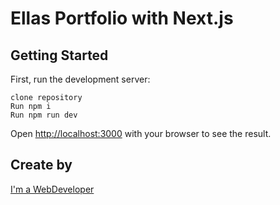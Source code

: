 # Ellas Portfolio with Next.js

## Getting Started

First, run the development server:

    clone repository
    Run npm i
    Run npm run dev

Open [http://localhost:3000](http://localhost:3000) with your browser to see the result.

## Create by

[I'm a WebDeveloper](https://www.ella-rotari.com)
